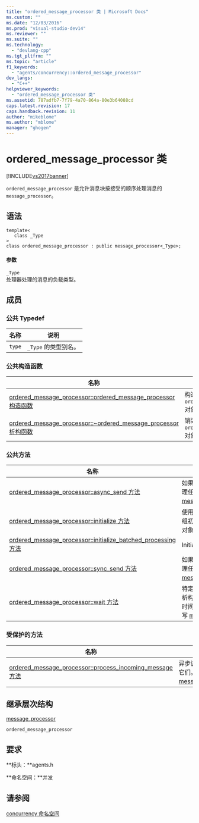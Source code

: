 ```yaml
---
title: "ordered_message_processor 类 | Microsoft Docs"
ms.custom: ""
ms.date: "12/03/2016"
ms.prod: "visual-studio-dev14"
ms.reviewer: ""
ms.suite: ""
ms.technology: 
  - "devlang-cpp"
ms.tgt_pltfrm: ""
ms.topic: "article"
f1_keywords: 
  - "agents/concurrency::ordered_message_processor"
dev_langs: 
  - "C++"
helpviewer_keywords: 
  - "ordered_message_processor 类"
ms.assetid: 787adfb7-7f79-4a70-864a-80e3b64088cd
caps.latest.revision: 17
caps.handback.revision: 11
author: "mikeblome"
ms.author: "mblome"
manager: "ghogen"
---
```

# ordered_message_processor 类
[!INCLUDE[vs2017banner](../../../assembler/inline/includes/vs2017banner.md)]

`ordered_message_processor` 是允许消息块按接受的顺序处理消息的 `message_processor`。  
  
## 语法  
  
```  
template<  
   class _Type  
>  
class ordered_message_processor : public message_processor<_Type>;  
```  
  
#### 参数  
 `_Type`  
 处理器处理的消息的负载类型。  
  
## 成员  
  
### 公共 Typedef  
  
|名称|说明|  
|--------|--------|  
|`type`|`_Type` 的类型别名。|  
  
### 公共构造函数  
  
|名称|说明|  
|--------|--------|  
|[ordered\_message\_processor::ordered\_message\_processor 构造函数](../Topic/ordered_message_processor::ordered_message_processor%20Constructor.md)|构造 `ordered_message_processor` 对象。|  
|[ordered\_message\_processor::~ordered\_message\_processor 析构函数](../Topic/ordered_message_processor::~ordered_message_processor%20Destructor.md)|销毁 `ordered_message_processor` 对象。|  
  
### 公共方法  
  
|名称|说明|  
|--------|--------|  
|[ordered\_message\_processor::async\_send 方法](../Topic/ordered_message_processor::async_send%20Method.md)|如果尚未异步对消息进行排队和开始处理任务，则完成此操作。（重写 [message\_processor::async\_send](../Topic/message_processor::async_send%20Method.md)。）|  
|[ordered\_message\_processor::initialize 方法](../Topic/ordered_message_processor::initialize%20Method.md)|使用相应的回调函数、计划程序和计划组初始化 `ordered_message_processor` 对象。|  
|[ordered\_message\_processor::initialize\_batched\_processing 方法](../Topic/ordered_message_processor::initialize_batched_processing%20Method.md)|Initialize 批消息处理|  
|[ordered\_message\_processor::sync\_send 方法](../Topic/ordered_message_processor::sync_send%20Method.md)|如果尚未同步对消息进行排队和开始处理任务，那么完成此操作。（重写 [message\_processor::sync\_send](../Topic/message_processor::sync_send%20Method.md)。）|  
|[ordered\_message\_processor::wait 方法](../Topic/ordered_message_processor::wait%20Method.md)|特定于处理器的自旋等待，在消息块的析构函数中使用以确保在销毁块之前有时间完成所有异步方法处理任务。（重写 [message\_processor::wait](../Topic/message_processor::wait%20Method.md)。）|  
  
### 受保护的方法  
  
|名称|说明|  
|--------|--------|  
|[ordered\_message\_processor::process\_incoming\_message 方法](../Topic/ordered_message_processor::process_incoming_message%20Method.md)|异步调用的处理函数。  它将消息取消排队，并开始处理它们。（重写 [message\_processor::process\_incoming\_message](../Topic/message_processor::process_incoming_message%20Method.md)。）|  
  
## 继承层次结构  
 [message\_processor](../../../parallel/concrt/reference/message-processor-class.md)  
  
 `ordered_message_processor`  
  
## 要求  
 **标头：**agents.h  
  
 **命名空间：**并发  
  
## 请参阅  
 [concurrency 命名空间](../../../parallel/concrt/reference/concurrency-namespace.md)